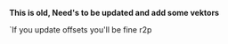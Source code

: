 **This is old, Need's to be updated and add some vektors**

`If you update offsets you'll be fine r2p
